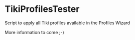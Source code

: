 # TikiProfilesTester
Script to apply all Tiki profiles available in the Profiles Wizard

More information to come ;-)
